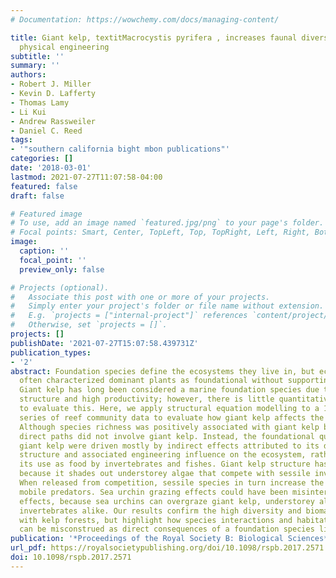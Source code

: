 ```yaml
---
# Documentation: https://wowchemy.com/docs/managing-content/

title: Giant kelp, textitMacrocystis pyrifera , increases faunal diversity through
  physical engineering
subtitle: ''
summary: ''
authors:
- Robert J. Miller
- Kevin D. Lafferty
- Thomas Lamy
- Li Kui
- Andrew Rassweiler
- Daniel C. Reed
tags:
- '"southern california bight mbon publications"'
categories: []
date: '2018-03-01'
lastmod: 2021-07-27T11:07:58-04:00
featured: false
draft: false

# Featured image
# To use, add an image named `featured.jpg/png` to your page's folder.
# Focal points: Smart, Center, TopLeft, Top, TopRight, Left, Right, BottomLeft, Bottom, BottomRight.
image:
  caption: ''
  focal_point: ''
  preview_only: false

# Projects (optional).
#   Associate this post with one or more of your projects.
#   Simply enter your project's folder or file name without extension.
#   E.g. `projects = ["internal-project"]` references `content/project/deep-learning/index.md`.
#   Otherwise, set `projects = []`.
projects: []
publishDate: '2021-07-27T15:07:58.439731Z'
publication_types:
- '2'
abstract: Foundation species define the ecosystems they live in, but ecologists have
  often characterized dominant plants as foundational without supporting evidence.
  Giant kelp has long been considered a marine foundation species due to its complex
  structure and high productivity; however, there is little quantitative evidence
  to evaluate this. Here, we apply structural equation modelling to a 15-year time
  series of reef community data to evaluate how giant kelp affects the reef community.
  Although species richness was positively associated with giant kelp biomass, most
  direct paths did not involve giant kelp. Instead, the foundational qualities of
  giant kelp were driven mostly by indirect effects attributed to its dominant physical
  structure and associated engineering influence on the ecosystem, rather than by
  its use as food by invertebrates and fishes. Giant kelp structure has indirect effects
  because it shades out understorey algae that compete with sessile invertebrates.
  When released from competition, sessile species in turn increase the diversity of
  mobile predators. Sea urchin grazing effects could have been misinterpreted as kelp
  effects, because sea urchins can overgraze giant kelp, understorey algae and sessile
  invertebrates alike. Our results confirm the high diversity and biomass associated
  with kelp forests, but highlight how species interactions and habitat attributes
  can be misconstrued as direct consequences of a foundation species like giant kelp.
publication: '*Proceedings of the Royal Society B: Biological Sciences*'
url_pdf: https://royalsocietypublishing.org/doi/10.1098/rspb.2017.2571
doi: 10.1098/rspb.2017.2571
---
```

